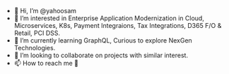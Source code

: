 - 👋 Hi, I’m @yahoosam
- 👀 I’m interested in Enterprise Application Modernization in Cloud, Microservices, K8s, Payment Integraions, Tax Integrations, D365 F/O & Retail, PCI DSS.
- 🌱 I’m currently learning GraphQL, Curious to explore NexGen Technologies.
- 💞️ I’m looking to collaborate on projects with similar interest.
- 📫 How to reach me 👀

<!---
yahoosam/yahoosam is a ✨ special ✨ repository because its `README.md` (this file) appears on your GitHub profile.
You can click the Preview link to take a look at your changes.
--->
